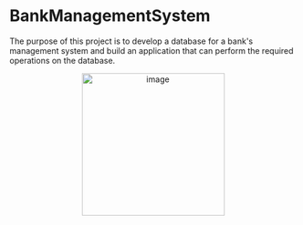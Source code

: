 # BankManagementSystem
The purpose of this project is to develop a database for a bank's management system and build an application that can perform the required operations on the database.
<p align="center">
  <img width="250" src="https://user-images.githubusercontent.com/130709461/236048216-cd0b8d68-c810-4826-a91f-bc0cbc6b4be9.png" alt="image">
  
</p>
